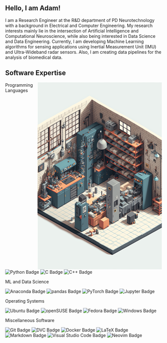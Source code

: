 ## Hello, I am Adam!

I am a Research Engineer at the R&D department of PD Neurotechnology with a background in Electrical and Computer Engineering. My research interests mainly lie in the intersection of Artificial Intelligence and Computational Neuroscience, while also being interested in Data Science and Data Engineering. Currently, I am developing Machine Learning algorithms for sensing applications using Inertial Measurement Unit (IMU) and Ultra-Wideband radar sensors. Also, I am creating data pipelines for the analysis of biomedical data.

## Software Expertise

<img align="right" width="400" src="assets/workshop.png">

Programming Languages

![Python Badge](https://img.shields.io/badge/Python-3776AB?logo=python&logoColor=fff&style=for-the-badge)
![C Badge](https://img.shields.io/badge/C-A8B9CC?logo=c&logoColor=fff&style=for-the-badge)
![C++ Badge](https://img.shields.io/badge/C++-00599C?logo=cplusplus&logoColor=fff&style=for-the-badge)

ML and Data Science

![Anaconda Badge](https://img.shields.io/badge/Anaconda-44A833?logo=anaconda&logoColor=fff&style=for-the-badge)
![pandas Badge](https://img.shields.io/badge/pandas-150458?logo=pandas&logoColor=fff&style=for-the-badge)
![PyTorch Badge](https://img.shields.io/badge/PyTorch-EE4C2C?logo=pytorch&logoColor=fff&style=for-the-badge)
![Jupyter Badge](https://img.shields.io/badge/Jupyter-F37626?logo=jupyter&logoColor=fff&style=for-the-badge)

Operating Systems

![Ubuntu Badge](https://img.shields.io/badge/Ubuntu-E95420?logo=ubuntu&logoColor=fff&style=for-the-badge)
![openSUSE Badge](https://img.shields.io/badge/openSUSE-73BA25?logo=opensuse&logoColor=fff&style=for-the-badge)
![Fedora Badge](https://img.shields.io/badge/Fedora-3776AB?&logo=fedora&logoColor=fff&style=for-the-badge)
![Windows Badge](https://img.shields.io/badge/Windows-0078D6?logo=windows&logoColor=fff&style=for-the-badge)

Miscellaneous Software

![Git Badge](https://img.shields.io/badge/Git-F05032?logo=git&logoColor=fff&style=for-the-badge)
![DVC Badge](https://img.shields.io/badge/DVC-13ADC7?logo=dvc&logoColor=fff&style=for-the-badge)
![Docker Badge](https://img.shields.io/badge/Docker-2496ED?logo=docker&logoColor=fff&style=for-the-badge)
![LaTeX Badge](https://img.shields.io/badge/LaTeX-008080?logo=latex&logoColor=fff&style=for-the-badge)
![Markdown Badge](https://img.shields.io/badge/Markdown-000?logo=markdown&logoColor=fff&style=for-the-badge)
![Visual Studio Code Badge](https://img.shields.io/badge/Visual%20Studio%20Code-007ACC?logo=visualstudiocode&logoColor=fff&style=for-the-badge)
![Neovim Badge](https://img.shields.io/badge/Neovim-57A143?logo=neovim&logoColor=fff&style=for-the-badge)
